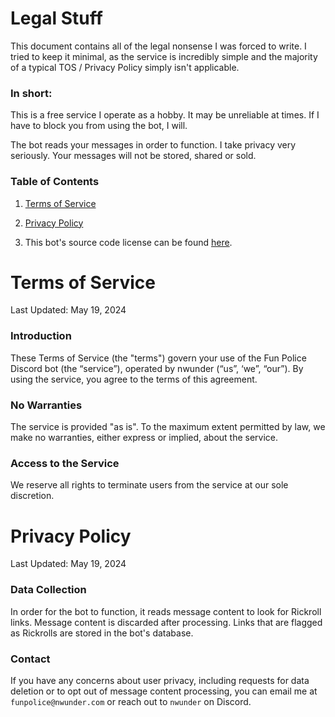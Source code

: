 # Legal Stuff

This document contains all of the legal nonsense I was forced to write. I tried to keep it minimal, as the service is incredibly simple and the majority of a typical TOS / Privacy Policy simply isn't applicable.

### In short:

This is a free service I operate as a hobby. It may be unreliable at times. If I have to block you from using the bot, I will.

The bot reads your messages in order to function. I take privacy very seriously. Your messages will not be stored, shared or sold.

### Table of Contents

1. [Terms of Service](#terms-of-service)

2. [Privacy Policy](#privacy-policy)

3. This bot's source code license can be found [here](./LICENSE).


# Terms of Service

Last Updated: May 19, 2024

### Introduction

These Terms of Service (the "terms") govern your use of the Fun Police Discord bot (the “service”), operated by nwunder (“us”, ‘we”, “our”). By using the service, you agree to the terms of this agreement.

### No Warranties

The service is provided "as is". To the maximum extent permitted by law, we make no warranties, either express or implied, about the service.

### Access to the Service

We reserve all rights to terminate users from the service at our sole discretion.


# Privacy Policy

Last Updated: May 19, 2024

### Data Collection

In order for the bot to function, it reads message content to look for Rickroll links. Message content is discarded after processing. Links that are flagged as Rickrolls are stored in the bot's database.

### Contact

If you have any concerns about user privacy, including requests for data deletion or to opt out of message content processing, you can email me at `funpolice@nwunder.com` or reach out to `nwunder` on Discord.

